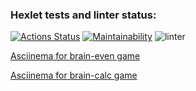### Hexlet tests and linter status:

[![Actions Status](https://github.com/anatolyburtsev/frontend-project-lvl1/workflows/hexlet-check/badge.svg)](https://github.com/anatolyburtsev/frontend-project-lvl1/actions)
[![Maintainability](https://api.codeclimate.com/v1/badges/c47ceaf140db37fde392/maintainability)](https://codeclimate.com/github/anatolyburtsev/frontend-project-lvl1/maintainability)
![linter](https://github.com/anatolyburtsev/frontend-project-lvl1/workflows/linter/badge.svg)


[Asciinema for brain-even game](https://asciinema.org/a/wyRflmC9Q0uNPFDP7PoM0KfRc)

[Asciinema for brain-calc game](https://asciinema.org/a/n69BuMs5wFNiz0Kmvsqz2yWQi)